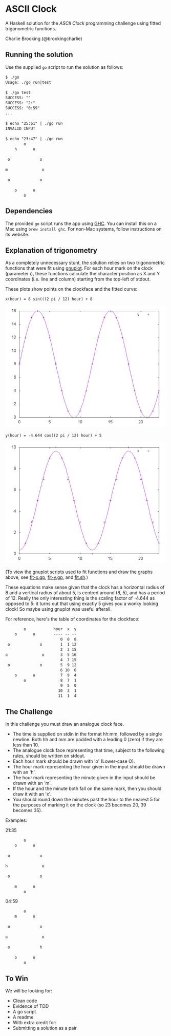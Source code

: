 # ASCII Clock

A Haskell solution for the *ASCII Clock* programming challenge
using fitted trigonometric functions.

Charlie Brooking (@brookingcharlie)

## Running the solution

Use the supplied `go` script to run the solution as follows:

```
$ ./go
Usage: ./go run|test

$ ./go test
SUCCESS: ""
SUCCESS: "2:"
SUCCESS: "0:59"
...

$ echo "25:61" | ./go run
INVALID INPUT

$ echo "23:47" | ./go run
        o        
    h       o    
                 
 o             o 
                 
m               o
                 
 o             o 
                 
    o       o    
        o        
```

## Dependencies

The provided `go` script runs the app using [GHC](https://www.haskell.org/ghc/).
You can install this on a Mac using `brew install ghc`. For non-Mac systems,
follow instructions on its website.

## Explanation of trigonometry

As a completely unnecessary stunt, the solution relies on two trigonometric
functions that were fit using [gnuplot](http://www.gnuplot.info). For each hour
mark on the clock (parameter *i*), these functions calculate the character
position as X and Y coordinates (i.e. line and column) starting from the
top-left of stdout.

These plots show points on the clockface and the fitted curve:

```
x(hour) = 8 sin(((2 pi / 12) hour) + 8
```

![plot of x(hour)](fit-x.png)

```
y(hour) = -4.644 cos((2 pi / 12) hour) + 5
```

![plot of y(hour)](fit-y.png)

(To view the gnuplot scripts used to fit functions and draw the graphs above,
see [fit-x.gp](fit-x.gp), [fit-y.gp](fit-y.gp), and [fit.sh](fit.sh).)

These equations make sense given that the clock has a horizontal radius of 8 and
a vertical radius of about 5, is centred around (8, 5), and has a period of 12.
Really the only interesting thing is the scaling factor of -4.644 as opposed to 5:
it turns out that using exactly 5 gives you a wonky looking clock! So maybe using
gnuplot was useful afterall.

For reference, here's the table of coordinates for the clockface:

```
        o            hour  x  y
    o       o        ---- -- --
                        0  0  8
 o             o        1  1 12
                        2  3 15
o               o       3  5 16
                        4  7 15
 o             o        5  9 12
                        6 10  8
    o       o           7  9  4
        o               8  7  1
                        9  5  0
                       10  3  1
                       11  1  4
```

## The Challenge

In this challenge you must draw an analogue clock face.

* The time is supplied on stdin in the format hh:mm, followed by a single newline.
  Both hh and mm are padded with a leading 0 (zero) if they are less than 10.
* The analogue clock face representing that time, subject to the following rules,
  should be written on stdout.
* Each hour mark should be drawn with 'o' (Lower-case O).
* The hour mark representing the hour given in the input should be drawn with an 'h'.
* The hour mark representing the minute given in the input should be drawn with an 'm'.
* If the hour and the minute both fall on the same mark, then you should draw it with an 'x'.
* You should round down the minutes past the hour to the nearest 5 for the
  purposes of marking it on the clock (so 23 becomes 20, 39 becomes 35).

Examples:

21:35

```
        o
    o       o

 o             o

h               o

 o             o

    m       o
        o
```

04:59

```
        o
    m       o

 o             o

o               o

 o             h

    o       o
        o
```

## To Win

We will be looking for:

* Clean code
* Evidence of TDD
* A go script
* A readme
* With extra credit for:
* Submitting a solution as a pair
